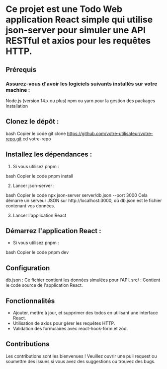 # Ce projet est une Todo Web application React simple qui utilise json-server pour simuler une API RESTful et axios pour les requêtes HTTP.
## Prérequis
### Assurez-vous d'avoir les logiciels suivants installés sur votre machine :

Node.js (version 14.x ou plus)
npm ou yarn pour la gestion des packages
Installation
## Clonez le dépôt :

bash
Copier le code
git clone https://github.com/votre-utilisateur/votre-repo.git
cd votre-repo

## Installez les dépendances :
1. Si vous utilisez pnpm :

bash
Copier le code
pnpm install

2. Lancer json-server :

bash
Copier le code
npx json-server server/db.json --port 3000
Cela démarre un serveur JSON sur http://localhost:3000, où db.json est le fichier contenant vos données.

3. Lancer l'application React

## Démarrez l'application React :

- Si vous utilisez pnpm :

bash
Copier le code
pnpm dev


## Configuration
db.json : Ce fichier contient les données simulées pour l'API.
src/ : Contient le code source de l'application React.

## Fonctionnalités
- Ajouter, mettre à jour, et supprimer des todos en utilisant une interface React.
- Utilisation de axios pour gérer les requêtes HTTP.
- Validation des formulaires avec react-hook-form et zod.


## Contributions
Les contributions sont les bienvenues ! Veuillez ouvrir une pull request ou soumettre des issues si vous avez des suggestions ou trouvez des bugs.
